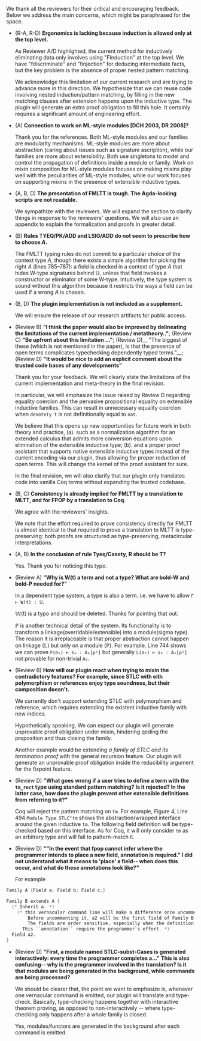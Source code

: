 We thank all the reviewers for their critical and encouraging feedback.
Below we address the main concerns, which might be paraphrased for the space.

* (R-A, R-D) **Ergonomics is lacking because induction is allowed only at the top level.**

  As Reviewer A/D highlighted, the current method for inductively eliminating data only involves using "FInduction" at the top level. We have "fdiscriminate" and "finjection" for deducing intermediate facts, but the key problem is the absence of proper nested pattern matching.

  <!-- The idea is 
      fill in the new hole once pattern matching needs to extend the clauses
      lifting nested induction to top level seems not necessary
  -->

  We acknowledge this limitation of our current research and are trying to advance more in this direction. We hypothesize that we can reuse code involving nested induction/pattern matching, by filling in the new matching clauses after extension happens upon the inductive type. The plugin will generate an extra proof obligation to fill this hole. It certainly requires a significant amount of engineering effort.



* (A) __Connection to work on ML-style modules [DCH 2003, DR 2008]?__

  Thank you for the references.
  Both ML-style modules and our families are modularity mechanisms.
  ML-style modules are more about abstraction (caring about issues such as
  signature ascription), while our families are more about extensibility.
  Both use singletons to model and control the propagation of
  definitions inside a module or family.
  Work on mixin composition for ML-style modules focuses on making 
  mixins play well with the peculiarities of ML-style modules,
  while our work focuses on supporting mixins in the presence of extensible
  inductive types.
  
  <!--
  Generally speaking, compared to ML-style modules, families focus on overridability and code inheritance. The latter can be modelled by the functor in a verbose way. Module also has a clear distinction between the implementation and its signature, while family doesn't -- a given family is usually fixed with one signature, closer to OO classes. 
  ...
  Compared to the paper [DCH 2003], their problem formulation is more mature and they gear towards real-life programming experience. For example, they aim at generativity (a feature for nominality and side effect); subtyping (happens during signature matching); and phase distinction (for compilation). Our current paper handles family in a structural style; doesn't relate different signatures at all; and we work in a full-dependent type setting where mixing static and dynamic phases is acceptable.
  ...
  In fact, for plugin development, the family is compiled into modules/functors. In meta-theory, we use sigma type as a conceptually simpler representation of modules. We also use singleton type to expose concrete type information in a family inspired by their work. So our work is heavily influenced by ML-module.
  ...
  Our module and mixin have similar semantics to that from [DCH 2003] and [DR 2008]. However, compared to their work, we mainly focus on the prospect of the extensible inductive type and (exhaustiveness checking of) the corresponding recursors. Even in the case of mixin, we consider the consequent mixin of the inductive type and recursors.
  -->


* (A, B, D) **The presentation of FMLTT is tough. The Agda-looking scripts are not readable.**

  We sympathize with the reviewers. We will expand the section to clarify things
  in response to the reviewers' questions. We will also use an appendix to
  explain the formalization and proofs in greater detail.

  <!--
  Thank you for your feedback. 
  We sympathize with this impression in Section 5, and we agree it is dense, hard to read and not giving too much inspiration to the readers.
  ...
  We plan to expand it in the main text to clarify the questions the reviewers have, and also use appendices to explain the formalization and the proof in greater detail aiming for accessibility. 
  -->

* (B) __Rules TYEQ/PK/ADD and LSIG/ADD do not seem to prescribe how to choose $A$.__

  The FMLTT typing rules do not commit to a particular choice of the context type $A$,
  though there exists a simple algorithm for picking the right $A$ (lines 785–787): a
  field is checked in a context of type $A$ that hides W-type signatures behind
  $\mathbb{U}$, unless that field invokes a constructor or eliminator of some
  W-type. Intuitively, the type system is sound without this algorithm because
  it restricts the ways a field can be used if a wrong $A$ is chosen.
  
  <!--
   In practice, this A is decided by implementation. Our plugin always choose a "default" one which is just making all inductive type into an opaque type (Line 791) and make sure other parts stay the "same".

  Taking (Line 745) Figure. 8 as an example, `σ₅` has `tm : 𝕊(W(τₜₘ))` and `A`
  has `tm : 𝕌` instead. `s` will make sure other fields stay the same type. To
  show this explicitly at the plugin level, we look at Figure 4 (Line 494)
  `Module Type STLC°tm` (corresponding to `A`), where `tm : Set` (corresponding
  to `tm : 𝕌`). With this interface `STLC°tm` we cannot pattern match any term
  of type `tm : 𝕌` thus doing abstraction successfully.

  Generally speaking, all the (extensible) inductive type will be simply
  "wrapped" by a module type only exposing the
  constructor (with no eliminators), just like how we generate `STLC°tm`.
  -->

* (B, D) __The plugin implementation is not included as a supplement.__

  We will ensure the release of our research artifacts for public access.

* (Review B) __"I think the paper would also be improved by delineating the limitations of the current implementation / metatheory.."__; (Review C) __"Be upfront about this limitation ..."__; (Review D)__ "The biggest of these (which is not mentioned in the paper), is that the presence of open terms complicates typechecking dependently typed terms."__; (Review D) __"It would be nice to add an explicit comment about the trusted code bases of any developments"__

  Thank you for your feedback. We will clearly state the limitations of the
  current implementation and meta-theory in the final revision. 
  <!-- do we want to mention overridability/pins? -->
  In particular, we will emphasize the issue raised by Review D regarding equality coercion
  and the pervasive propositional equality on extensible inductive families.
  This can result in unnecessary equality coercion when `denoteTy t` is not
  definitionally equal to `nat`.

  We believe that this opens up new opportunities for future work in both theory
  and practice, (a). such as a normalization algorithm for an extended calculus
  that admits more conversion equations upon elimination of the extensible
  inductive type; (b). and a proper proof assistant that supports native
  extensible inductive types instead of the current encoding via our plugin,
  thus allowing for proper reduction of open terms. This will change the kernel
  of the proof assistant for sure. 

  In the final revision, we will also clarify that our plugin only translates
  code into vanilla Coq terms without expanding the trusted codebase.
  

* (B, C) __Consistency is already implied for FMLTT by a translation to MLTT, and for FPOP by a translation to Coq__.

  We agree with the reviewers' insights.

  We note that the effort required to prove consistency directly for FMLTT is
  almost identical to that required to prove a translation to MLTT is
  type-preserving: both proofs are structured as type-preserving, metacircular
  interpretations.
  
  <!--
  Our main excuse for doing the proofs is that we found it more
  educational for ourselves to directly prove FMLTT consistent than doing the
  translation.
  ...
  We decided to prove consistency and canonicity directly for FMLTT, because our
  formulation of W-types, which are part of both FMLTT and our target MLTT, is
  slightly unconventional.
  We define a W-type as given by a list of pairs of types $A_i ⊢ B_i$; each pair
  corresponds to one constructor.
  The convention is to define a W-type as given by a single pair of types $A ⊢ B$.
  The conventional and unconventional Wtype can be translated
  to each other because a list is also an inductive type.
  So the conventional and unconventional Wtype can be
  translated to each other. 
  ...
  However, our translation doesn't translate this unconventional Wtype
  formulation back to the conventional one. So the target calculus after
  translation is **MLTT + this unconventional Wtype**. In that case, translation
  can only function as a guide to the plugin implementation, and
  **pedantically** is not enough to show the consistency/canonicity for FMLTT
  because, **pedantically**, target calculus is not proven to be
  consistency/canonicity.
  ...
  We agree with Reviewer B's insight -- we will get consistency/canonicity when
  we translate the unconventional Wtype into the conventional one. In fact, our consistency 
  proof is structurally identical to the  type-preservation proof for a translation to MLTT, 
  since consistency is proved via a type-preserving, metacircular interpretation.
  ...
  The reason we
  didn't choose to do so is that we expect this translation a lot more verbose
  than the current proof because of the simplicity of Wtype itself compared to
  the rich functionality provided by (fake-)Agda's Inductive Facility. We only
  use the latter when constructing the consistency/canonicity model.
  -->


* (A, B) __In the conclusion of rule Tyeq/Casety, R should be T?__

  Yes. Thank you for noticing this typo.

* (Review A) __"Why is W(t) a term and not a type? What are bold-W and bold-P needed for?"__

  In a dependent type system, a type is also a term. i.e. we have to allow `Γ ⊢ W(t) : 𝕌`. 

  𝕎(t) is a typo and should be deleted. Thanks for pointing that out.

  ℙ is another technical detail of the system. Its functionality is to transform
  a linkage(overridable/extensible) into a module(sigma type). The reason it is
  irreplaceable is that proper abstraction cannot happen on linkage (𝕃) but
  only on a module (ℙ). For example, Line 744 shows we can prove `ℙ(σ₅) ⊢ s₆ :
  A₆[p¹]` but generally `𝕃(σ₅) ⊢ s₆ : A₆[p¹]` not provable for non-trivial
  `A₆`. 


* (Review B) __How will our plugin react when trying to mixin the contradictory features? For example, since STLC with eith polymorphism or references enjoy type soundness, but their composition doesn't.__

  <!-- I think we still need to clarify we doesn't support extending these -->
  We currently don't support extending STLC with polymorphism and reference, which requires extending the existent inductive family with new indices. 

  Hypothetically speaking, We can expect our plugin will generate unprovable proof obligation under mixin, hindering qeding the proposition and thus closing the family.

  Another example would be extending *a family of STLC and its termination proof* with the general recursion feature. Our plugin will generate an unprovable proof obligation inside the reducibility argument for the fixpoint feature.  


* (Review D) __"What goes wrong if a user tries to define a term with the `tm_rect` type using standard pattern matching? Is it rejected? In the latter case, how does the plugin prevent other extensible definitions from referring to it?"__

  Coq will reject the pattern matching on `tm`. For example, Figure 4, Line 494 `Module Type STLC°tm` shows the abstraction/wrapped interface around the given inductive `tm`. The following field definition will be type-checked
  based on this interface. As for Coq, it will only consider `tm` as an
  arbitrary type and will fail to pattern-match it.
 

* (Review D) __""In the event that fpop cannot infer where the programmer intends to place a new field, annotation is required." I did not understand what it means to 'place' a field-- when does this occur,  and what do these annotations look like?"__

  For example
```C
Family A {Field a; Field b; Field c;}

Family B extends A {
  (* Inherit a. *) 
    (* this vernacular command line will make a difference once uncommented. 
        Before uncommenting it, a2 will be the first field of Family B.
        The fields are order sensitive, especially when the definition of a2 depends on a, placing a2 before a will fail the type-check. 
      This ``annotation`` require the programmer`s effort. *) 
  Field a2.
}
```



* (Review D) __"First, a module named STLC◦subst◦Cases is generated interactively: every time the programmer completes a..." This is also confusing-- why is the programmer involved in the translation? Is it that modules are being generated in the background, while commands are being processed?__

  We should be clearer that, the point we want to emphasize is, whenever one vernacular command is emitted, our plugin will translate and type-check. Basically, type-checking happens together with interactive theorem proving, as opposed to non-interactively -- where type-checking only happens after a whole family is closed.

  Yes, modules/functors are generated in the background after each command is emitted.